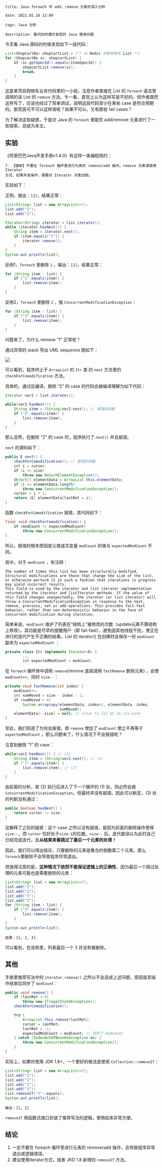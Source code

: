 ```

title: Java foreach 中 add、remove 元素的深入分析

date: 2022.02.16 12:09

tags: Java 分析

description: 看代码时偶尔发现的 Java 使用问题

```

今天看 Java 源码的时候发现如下一段代码：

```java
List<ShopCartBo> shopCartList = /** 从 Redis 中取购物车 List **/
for (ShopcartBo sc: shopcartList) {
    if (sc.getSpecId().equals(itemSpecId)) {
        shopcartList.remove(sc);
        break;
    }
}
```

这是某项目购物车业务代码里的一小段，注意作者直接在 List 的 `foreach` 语法里调用的该 List 的 `remove` 方法。乍一看，直觉上认为这样写是不好的。但作者既然这样写了，应该也经过了简单测试，说明这段代码至少在某些 case 是符合预期的。那究竟可不可以这样用呢？如果不可以，又有那些 fail cases？

为了解决这些疑惑，于是对 Java 的 `foreach` 里能否 add/remove 元素进行了一些探索，总结为本文。

## 实验

《阿里巴巴Java开发手册v1.4.0》有这样一条编程规约：

```
7. 【强制】不要在 foreach 循环里进行元素的 remove/add 操作。remove 元素请使用 Iterator
方式，如果并发操作，需要对 Iterator 对象加锁。
```

实验如下：

正例，输出：`[2]`，结果正常：

```java
List<String> list = new ArrayList<>();
list.add("1");
list.add("2");
```

```java
Iterator<String> iterator = list.iterator();
while (iterator.hasNext()) {
    String item = iterator.next();
    if (item.equals("1")) {
        iterator.remove();
    }
}
System.out.println(list);
```

反例1，`foreach` 里删除  `1` ，输出：`[2]`，结果正常：

```java
for (String item : list) {
    if ("1".equals(item)) {
        list.remove(item);
    }
}
```

反例2，`foreach` 里删除  `2` ，报 `ConcurrentModificationException`：

```java
for (String item : list) {
    if ("2".equals(item)) {
        list.remove(item);
    }
}
```

问题来了，为什么 remove “1” 正常呢？

通过异常的 stack 导出 UML sequence 图如下：

<img src="/res/2022-02-16_15-40-18.jpg">

可以看到，程序终止于 `ArrayList` 的 `Itr` 类 的 `next` 方法里的 `checkForComodification` 方法。

具体的，通过反编译，删除 “2” 的 case 的代码会被编译理解为如下代码：

```java
Iterator var2 = list.iterator();

while(var2.hasNext()) {
    String item = (String)var2.next(); // 报错的函数
    if ("2".equals(item)) {
        list.remove(item);
    }
}
```

那么显然，在删除 "2" 的 case 时，程序执行了 `next()` 并且报错。

`next` 的源码如下：

```java
public E next() {
    checkForComodification(); // 报错的函数
    int i = cursor;
    if (i >= size)
        throw new NoSuchElementException();
    Object[] elementData = ArrayList.this.elementData;
    if (i >= elementData.length)
        throw new ConcurrentModificationException();
    cursor = i + 1;
    return (E) elementData[lastRet = i];
}
```

函数 `checkForComodification` 报错，其代码如下：

```java
final void checkForComodification() {
    if (modCount != expectedModCount)
        throw new ConcurrentModificationException();
}
```

所以，报错的根本原因是父类成员变量 `modCount` 的值与 `expectedModCount` 不同。

其中，对于 `modCount` ，有注释：

```
The number of times this list has been structurally modified. Structural modifications are those that change the size of the list, or otherwise perturb it in such a fashion that iterations in progress may yield incorrect results.
This field is used by the iterator and list iterator implementation returned by the iterator and listIterator methods. If the value of this field changes unexpectedly, the iterator (or list iterator) will throw a ConcurrentModificationException in response to the next, remove, previous, set or add operations. This provides fail-fast behavior, rather than non-deterministic behavior in the face of concurrent modification during iteration.
```

简单来说，`modCount` 维护了列表在“结构上”被修改的次数（update元素不算结构上修改）。其功能是尽早的提醒用户（即 fail-fast），避免因其他线程干扰，使正在进行的迭代产生不正确的结果。List 的 iterator() 在创建时会保存一份 `modCount` 副本为 `expectedModCount` ：

```java
private class Itr implements Iterator<E> {
    	...
        int expectedModCount = modCount;
```

在 `foreach` 循环体中调用 `remove`(remove 底层调用 `fastRemove` 删除元素) ，会使 `modCount++`，同时 `size--`：

```java
private void fastRemove(int index) {
    modCount++;
    int numMoved = size - index - 1;
    if (numMoved > 0)
        System.arraycopy(elementData, index+1, elementData, index,
                         numMoved);
    elementData[--size] = null; // clear to let GC do its work
}
```

至此，我们知道了为何会报错，即 `remove` 增加了 `modCount` 使之不再等于  `expectedModCount` 。那么问题来了，什么情况下不会报错呢？

注意到删除 “1” 的 case：

```java
while(var2.hasNext()) { // (3)
    String item = (String)var2.next(); // (1)
    if ("1".equals(item)) {
        list.remove(item); // (2)
    }
}
```

由前面的分析，若 (2) 执行后进入了下一个循环的 (1) 处，则必然会报 `ConcurrentModificationException`，但最终并没有报错。因此可以断定，(3) 处的判断没有通过：

```java
public boolean hasNext() {
    return cursor != size;
}
```

这解释了之前的疑惑：这个 case 之所以没有报错，是因为前面的删除操作使得 `size--`，而 `cursor` 恰好处于`size-1`的位置。`size--` 后，迭代器误以为此时自己已经完成迭代，且**从结果来看跳过了最后一个元素的处理！**

因此，我们可以得出结论，只要删除的元素是集合的倒数第二个元素，那么`foreach`里删除不会导致程序异常退出。

但值得注意的是，**这种情况下依然不能保证逻辑上的正确性**，因为最后一个跳过处理的元素可能也是需要删除的元素：

```java
List<String> list = new ArrayList<>();
list.add("1");
list.add("2");
list.add("3");
list.add("3");
for (String item : list) {
    if ("3".equals(item)) {
        list.remove(item);
    }
}
System.out.println(list);
```

```
结果：[1, 2, 3]
```

可以看到，在该例里，列表最后一个 3 并没有被删除。

## 其他

手册里推荐写法中的 `iterator.remove()` 之所以不会造成上述问题，原因是其操作结束后同步了 `modCount`：

```java
public void remove() {
    if (lastRet < 0)
        throw new IllegalStateException();
    checkForComodification();

    try {
        ArrayList.this.remove(lastRet);
        cursor = lastRet;
        lastRet = -1;
        expectedModCount = modCount; // 同步了 modCount
    } catch (IndexOutOfBoundsException ex) {
        throw new ConcurrentModificationException();
    }
}
```

实际上，如果你使用 JDK 1.8+，一个更好的做法是使用 `Collection::removeIf`：

```java
List<String> list = new ArrayList<>();
list.add("1");
list.add("2");
list.add("3");
list.add("3");
list.removeIf("3"::equals);
System.out.println(list);
```

```
输出：[1, 2]
```

`removeIf` 用函数式接口封装了推荐写法的逻辑，使用起来非常方便。



## 结论

1. 一定不要在 foreach 循环里进行元素的 remove/add 操作，会导致程序异常退出或逻辑错误。
2. 建议使用Iterator方式，或者 JKD 1.8 新增的 `removeIf` 方法。

